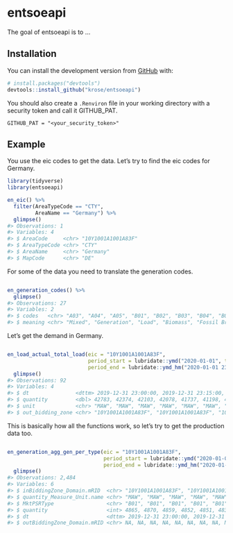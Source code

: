 
<!-- README.md is generated from README.Rmd. Please edit that file -->

# entsoeapi

<!-- badges: start -->

<!-- badges: end -->

The goal of entsoeapi is to …

## Installation

You can install the development version from
[GitHub](https://github.com/) with:

``` r
# install.packages("devtools")
devtools::install_github("krose/entsoeapi")
```

You should also create a `.Renviron` file in your working directory with
a security token and call it GITHUB\_PAT.

    GITHUB_PAT = "<your_security_token>"

## Example

You use the eic codes to get the data. Let’s try to find the eic codes
for Germany.

``` r
library(tidyverse)
library(entsoeapi)

en_eic() %>% 
  filter(AreaTypeCode == "CTY", 
         AreaName == "Germany") %>% 
  glimpse()
#> Observations: 1
#> Variables: 4
#> $ AreaCode     <chr> "10Y1001A1001A83F"
#> $ AreaTypeCode <chr> "CTY"
#> $ AreaName     <chr> "Germany"
#> $ MapCode      <chr> "DE"
```

For some of the data you need to translate the generation codes.

``` r

en_generation_codes() %>%
  glimpse()
#> Observations: 27
#> Variables: 2
#> $ codes   <chr> "A03", "A04", "A05", "B01", "B02", "B03", "B04", "B05"...
#> $ meaning <chr> "Mixed", "Generation", "Load", "Biomass", "Fossil Brow...
```

Let’s get the demand in Germany.

``` r

en_load_actual_total_load(eic = "10Y1001A1001A83F", 
                          period_start = lubridate::ymd("2020-01-01", tz = "CET"),
                          period_end = lubridate::ymd_hm("2020-01-01 23:00", tz = "CET")) %>%
  glimpse()
#> Observations: 92
#> Variables: 4
#> $ dt               <dttm> 2019-12-31 23:00:00, 2019-12-31 23:15:00, 20...
#> $ quantity         <dbl> 42783, 42374, 42103, 42078, 41737, 41198, 410...
#> $ unit             <chr> "MAW", "MAW", "MAW", "MAW", "MAW", "MAW", "MA...
#> $ out_bidding_zone <chr> "10Y1001A1001A83F", "10Y1001A1001A83F", "10Y1...
```

This is basically how all the functions work, so let’s try to get the
production data too.

``` r

en_generation_agg_gen_per_type(eic = "10Y1001A1001A83F", 
                               period_start = lubridate::ymd("2020-01-01", tz = "CET"),
                               period_end = lubridate::ymd_hm("2020-01-01 23:00", tz = "CET")) %>%
  glimpse()
#> Observations: 2,484
#> Variables: 6
#> $ inBiddingZone_Domain.mRID  <chr> "10Y1001A1001A83F", "10Y1001A1001A8...
#> $ quantity_Measure_Unit.name <chr> "MAW", "MAW", "MAW", "MAW", "MAW", ...
#> $ MktPSRType                 <chr> "B01", "B01", "B01", "B01", "B01", ...
#> $ quantity                   <int> 4865, 4870, 4859, 4852, 4851, 4833,...
#> $ dt                         <dttm> 2019-12-31 23:00:00, 2019-12-31 23...
#> $ outBiddingZone_Domain.mRID <chr> NA, NA, NA, NA, NA, NA, NA, NA, NA,...
```
